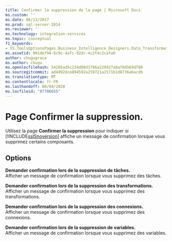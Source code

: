 ```yaml
---
title: Confirmer la suppression de la page | Microsoft Docs
ms.custom: ''
ms.date: 06/13/2017
ms.prod: sql-server-2014
ms.reviewer: ''
ms.technology: integration-services
ms.topic: conceptual
f1_keywords:
- VS.ToolsOptionsPages.Business_Intelligence_Designers.Data_Transformation_Designers.Comfirm_Delete
ms.assetid: 091def94-6c9c-4afc-92dc-4c2f4c2cafa0
author: chugugrace
ms.author: chugu
ms.openlocfilehash: 54265ad5c234d08d3786a229d27a8af8d569df80
ms.sourcegitcommit: ad4d92dce894592a259721a1571b1d8736abacdb
ms.translationtype: MT
ms.contentlocale: fr-FR
ms.lasthandoff: 08/04/2020
ms.locfileid: "87706655"
---
```

# <a name="confirm-delete-page"></a>Page Confirmer la suppression.
  Utilisez la page **Confirmer la suppression** pour indiquer si [!INCLUDE[ssISnoversion](../includes/ssisnoversion-md.md)] affiche un message de confirmation lorsque vous supprimez certains composants.  
  
## <a name="options"></a>Options  
 **Demander confirmation lors de la suppression de tâches.**  
 Afficher un message de confirmation lorsque vous supprimez des tâches.  
  
 **Demander confirmation lors de la suppression des transformations.**  
 Afficher un message de confirmation lorsque vous supprimez des transformations.  
  
 **Demander confirmation lors de la suppression des connexions.**  
 Afficher un message de confirmation lorsque vous supprimez des connexions.  
  
 **Demander confirmation lors de la suppression de variables.**  
 Afficher un message de confirmation lorsque vous supprimez des variables.  
  
  
